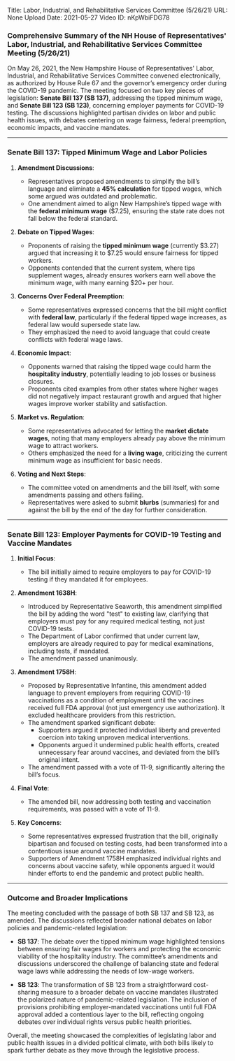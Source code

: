 Title: Labor, Industrial, and Rehabilitative Services Committee (5/26/21)
URL: None
Upload Date: 2021-05-27
Video ID: nKpWbiFDG78

### Comprehensive Summary of the NH House of Representatives' Labor, Industrial, and Rehabilitative Services Committee Meeting (5/26/21)

On May 26, 2021, the New Hampshire House of Representatives' Labor, Industrial, and Rehabilitative Services Committee convened electronically, as authorized by House Rule 67 and the governor’s emergency order during the COVID-19 pandemic. The meeting focused on two key pieces of legislation: **Senate Bill 137 (SB 137)**, addressing the tipped minimum wage, and **Senate Bill 123 (SB 123)**, concerning employer payments for COVID-19 testing. The discussions highlighted partisan divides on labor and public health issues, with debates centering on wage fairness, federal preemption, economic impacts, and vaccine mandates.

---

### **Senate Bill 137: Tipped Minimum Wage and Labor Policies**

1. **Amendment Discussions**:
   - Representatives proposed amendments to simplify the bill’s language and eliminate a **45% calculation** for tipped wages, which some argued was outdated and problematic.
   - One amendment aimed to align New Hampshire’s tipped wage with the **federal minimum wage** ($7.25), ensuring the state rate does not fall below the federal standard.

2. **Debate on Tipped Wages**:
   - Proponents of raising the **tipped minimum wage** (currently $3.27) argued that increasing it to $7.25 would ensure fairness for tipped workers.
   - Opponents contended that the current system, where tips supplement wages, already ensures workers earn well above the minimum wage, with many earning $20+ per hour.

3. **Concerns Over Federal Preemption**:
   - Some representatives expressed concerns that the bill might conflict with **federal law**, particularly if the federal tipped wage increases, as federal law would supersede state law.
   - They emphasized the need to avoid language that could create conflicts with federal wage laws.

4. **Economic Impact**:
   - Opponents warned that raising the tipped wage could harm the **hospitality industry**, potentially leading to job losses or business closures.
   - Proponents cited examples from other states where higher wages did not negatively impact restaurant growth and argued that higher wages improve worker stability and satisfaction.

5. **Market vs. Regulation**:
   - Some representatives advocated for letting the **market dictate wages**, noting that many employers already pay above the minimum wage to attract workers.
   - Others emphasized the need for a **living wage**, criticizing the current minimum wage as insufficient for basic needs.

6. **Voting and Next Steps**:
   - The committee voted on amendments and the bill itself, with some amendments passing and others failing.
   - Representatives were asked to submit **blurbs** (summaries) for and against the bill by the end of the day for further consideration.

---

### **Senate Bill 123: Employer Payments for COVID-19 Testing and Vaccine Mandates**

1. **Initial Focus**:
   - The bill initially aimed to require employers to pay for COVID-19 testing if they mandated it for employees.

2. **Amendment 1638H**:
   - Introduced by Representative Seaworth, this amendment simplified the bill by adding the word "test" to existing law, clarifying that employers must pay for any required medical testing, not just COVID-19 tests.
   - The Department of Labor confirmed that under current law, employers are already required to pay for medical examinations, including tests, if mandated.
   - The amendment passed unanimously.

3. **Amendment 1758H**:
   - Proposed by Representative Infantine, this amendment added language to prevent employers from requiring COVID-19 vaccinations as a condition of employment until the vaccines received full FDA approval (not just emergency use authorization). It excluded healthcare providers from this restriction.
   - The amendment sparked significant debate:
     - Supporters argued it protected individual liberty and prevented coercion into taking unproven medical interventions.
     - Opponents argued it undermined public health efforts, created unnecessary fear around vaccines, and deviated from the bill’s original intent.
   - The amendment passed with a vote of 11-9, significantly altering the bill’s focus.

4. **Final Vote**:
   - The amended bill, now addressing both testing and vaccination requirements, was passed with a vote of 11-9.

5. **Key Concerns**:
   - Some representatives expressed frustration that the bill, originally bipartisan and focused on testing costs, had been transformed into a contentious issue around vaccine mandates.
   - Supporters of Amendment 1758H emphasized individual rights and concerns about vaccine safety, while opponents argued it would hinder efforts to end the pandemic and protect public health.

---

### **Outcome and Broader Implications**

The meeting concluded with the passage of both SB 137 and SB 123, as amended. The discussions reflected broader national debates on labor policies and pandemic-related legislation:

- **SB 137**: The debate over the tipped minimum wage highlighted tensions between ensuring fair wages for workers and protecting the economic viability of the hospitality industry. The committee’s amendments and discussions underscored the challenge of balancing state and federal wage laws while addressing the needs of low-wage workers.
  
- **SB 123**: The transformation of SB 123 from a straightforward cost-sharing measure to a broader debate on vaccine mandates illustrated the polarized nature of pandemic-related legislation. The inclusion of provisions prohibiting employer-mandated vaccinations until full FDA approval added a contentious layer to the bill, reflecting ongoing debates over individual rights versus public health priorities.

Overall, the meeting showcased the complexities of legislating labor and public health issues in a divided political climate, with both bills likely to spark further debate as they move through the legislative process.